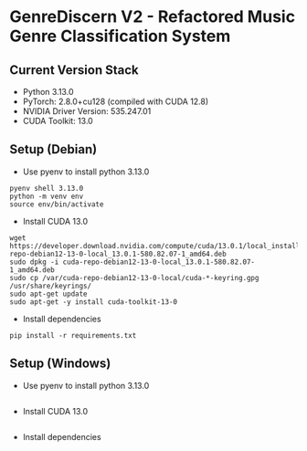 # GenreDiscern V2 - Refactored Music Genre Classification System

## Current Version Stack
- Python 3.13.0
- PyTorch: 2.8.0+cu128 (compiled with CUDA 12.8)
- NVIDIA Driver Version: 535.247.01
- CUDA Toolkit: 13.0

## Setup (Debian)

- Use pyenv to install python 3.13.0
```
pyenv shell 3.13.0
python -m venv env
source env/bin/activate
```

- Install CUDA 13.0
```
wget https://developer.download.nvidia.com/compute/cuda/13.0.1/local_installers/cuda-repo-debian12-13-0-local_13.0.1-580.82.07-1_amd64.deb
sudo dpkg -i cuda-repo-debian12-13-0-local_13.0.1-580.82.07-1_amd64.deb
sudo cp /var/cuda-repo-debian12-13-0-local/cuda-*-keyring.gpg /usr/share/keyrings/
sudo apt-get update
sudo apt-get -y install cuda-toolkit-13-0
```

- Install dependencies
```
pip install -r requirements.txt
```

## Setup (Windows)

- Use pyenv to install python 3.13.0
```

```

- Install CUDA 13.0
```

```

- Install dependencies
```

```